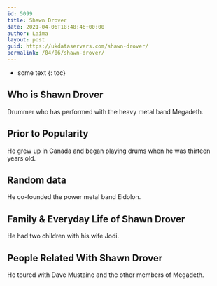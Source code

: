 ```yaml
---
id: 5099
title: Shawn Drover
date: 2021-04-06T18:48:46+00:00
author: Laima
layout: post
guid: https://ukdataservers.com/shawn-drover/
permalink: /04/06/shawn-drover/
---
```


* some text
{: toc}


## Who is Shawn Drover
                  
                  
                  
Drummer who has performed with the heavy metal band Megadeth.
                  
              
            
              
            
                
                
                
## Prior to Popularity
                  
                  
                  
He grew up in Canada and began playing drums when he was thirteen years old.
                  
              
            
              
            
                
                
                
## Random data
                  
                  
                  
He co-founded the power metal band Eidolon.
                  
              
            
              
            
                
                
                
## Family & Everyday Life of Shawn Drover
                  
                  
                  
He had two children with his wife Jodi.
                  
              
            
              
            
                
                
                
## People Related With Shawn Drover
                  
                  
                  
He toured with Dave Mustaine and the other members of Megadeth.
                  
              
            
              
            
                
              
            
              
              
            
            
              
            
          
          
          